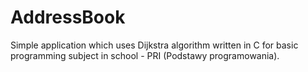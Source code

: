 # AddressBook
 Simple application which uses Dijkstra algorithm written in C for basic programming subject in school - PRI (Podstawy programowania).
